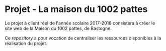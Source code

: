 # Projet - La maison du 1002 pattes

Le projet à client réel de l'année scolaire 2017-2018 consistera à créer le site web de la Maison du 1002 pattes, de Bastogne.

Ce _repository_ a pour vocation de centraliser les ressources disponibles à la réalisation du projet.